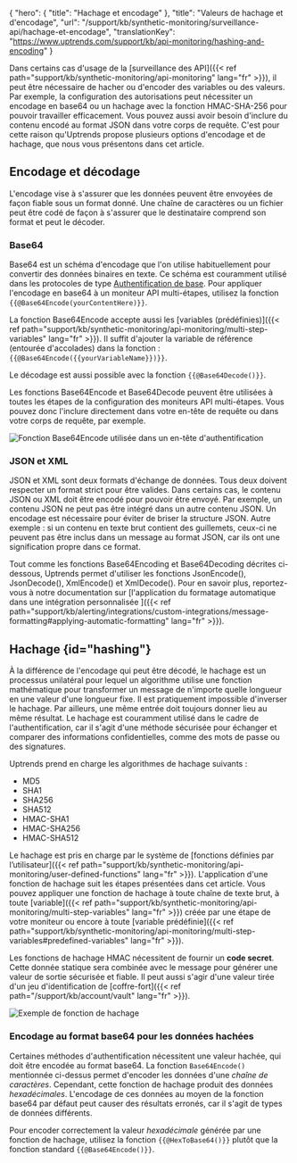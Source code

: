 {
"hero": {
"title": "Hachage et encodage"
},
"title": "Valeurs de hachage et d'encodage",
"url": "/support/kb/synthetic-monitoring/surveillance-api/hachage-et-encodage",
"translationKey": "https://www.uptrends.com/support/kb/api-monitoring/hashing-and-encoding"
}

Dans certains cas d'usage de la [surveillance des API]({{< ref path="support/kb/synthetic-monitoring/api-monitoring" lang="fr" >}}), il peut être nécessaire de hacher ou d'encoder des variables ou des valeurs. Par exemple, la configuration des autorisations peut nécessiter un encodage en base64 ou un hachage avec la fonction HMAC-SHA-256 pour pouvoir travailler efficacement. Vous pouvez aussi avoir besoin d'inclure du contenu encodé au format JSON dans votre corps de requête. C'est pour cette raison qu'Uptrends propose plusieurs options d'encodage et de hachage, que nous vous présentons dans cet article.

## Encodage et décodage

L'encodage vise à s'assurer que les données peuvent être envoyées de façon fiable sous un format donné. Une chaîne de caractères ou un fichier peut être codé de façon à s'assurer que le destinataire comprend son format et peut le décoder.

### Base64
Base64 est un schéma d'encodage que l'on utilise habituellement pour convertir des données binaires en texte. Ce schéma est couramment utilisé dans les protocoles de type [Authentification de base](https://www.rfc-editor.org/rfc/rfc7617). Pour appliquer l'encodage en base64 à un moniteur API multi-étapes, utilisez la fonction `{{@Base64Encode(yourContentHere)}}`.

La fonction Base64Encode accepte aussi les [variables (prédéfinies)]({{< ref path="support/kb/synthetic-monitoring/api-monitoring/multi-step-variables" lang="fr" >}}). Il suffit d'ajouter la variable de référence (entourée d'accolades) dans la fonction : `{{@Base64Encode({{yourVariableName}})}}`.

Le décodage est aussi possible avec la fonction `{{@Base64Decode()}}`.

Les fonctions Base64Encode et Base64Decode peuvent être utilisées à toutes les étapes de la configuration des moniteurs API multi-étapes. Vous pouvez donc l'inclure directement dans votre en-tête de requête ou dans votre corps de requête, par exemple.

![Fonction Base64Encode utilisée dans un en-tête d'authentification](/img/content/scr-msa-base64-encode-auth-header.min.png)

### JSON et XML

JSON et XML sont deux formats d'échange de données. Tous deux doivent respecter un format strict pour être valides. Dans certains cas, le contenu JSON ou XML doit être encodé pour pouvoir être envoyé. Par exemple, un contenu JSON ne peut pas être intégré dans un autre contenu JSON. Un encodage est nécessaire pour éviter de briser la structure JSON. Autre exemple : si un contenu en texte brut contient des guillemets, ceux-ci ne peuvent pas être inclus dans un message au format JSON, car ils ont une signification propre dans ce format.

Tout comme les fonctions Base64Encoding et Base64Decoding décrites ci-dessous, Uptrends permet d'utiliser les fonctions JsonEncode(), JsonDecode(), XmlEncode() et XmlDecode(). Pour en savoir plus, reportez-vous à notre documentation sur [l'application du formatage automatique dans une intégration personnalisée ]({{< ref path="support/kb/alerting/integrations/custom-integrations/message-formatting#applying-automatic-formatting" lang="fr" >}}).

## Hachage {id="hashing"}

À la différence de l'encodage qui peut être décodé, le hachage est un processus unilatéral pour lequel un algorithme utilise une fonction mathématique pour transformer un message de n'importe quelle longueur en une valeur d'une longueur fixe. Il est pratiquement impossible d'inverser le hachage. Par ailleurs, une même entrée doit toujours donner lieu au même résultat. Le hachage est couramment utilisé dans le cadre de l'authentification, car il s'agit d'une méthode sécurisée pour échanger et comparer des informations confidentielles, comme des mots de passe ou des signatures.

Uptrends prend en charge les algorithmes de hachage suivants :

- MD5
- SHA1
- SHA256
- SHA512
- HMAC-SHA1
- HMAC-SHA256
- HMAC-SHA512

Le hachage est pris en charge par le système de [fonctions définies par l’utilisateur]({{< ref path="support/kb/synthetic-monitoring/api-monitoring/user-defined-functions" lang="fr" >}}). L'application d'une fonction de hachage suit les étapes présentées dans cet article. Vous pouvez appliquer une fonction de hachage à toute chaîne de texte brut, à toute [variable]({{< ref path="support/kb/synthetic-monitoring/api-monitoring/multi-step-variables" lang="fr" >}}) créée par une étape de votre moniteur ou encore à toute [variable prédéfinie]({{< ref path="support/kb/synthetic-monitoring/api-monitoring/multi-step-variables#predefined-variables" lang="fr" >}}).

Les fonctions de hachage HMAC nécessitent de fournir un **code secret**. Cette donnée statique sera combinée avec le message pour générer une valeur de sortie sécurisée et fiable. Il peut aussi s'agir d'une valeur tirée d'un jeu d'identification de [coffre-fort]({{< ref path="/support/kb/account/vault" lang="fr" >}}).

![Exemple de fonction de hachage](/img/content/scr-msa-hashing-function.min.png)


### Encodage au format base64 pour les données hachées

Certaines méthodes d'authentification nécessitent une valeur hachée, qui doit être encodée au format base64. La fonction `Base64Encode()` mentionnée ci-dessus permet d'encoder les données d'une *chaîne de caractères*. Cependant, cette fonction de hachage produit des données *hexadécimales*. L'encodage de ces données au moyen de la fonction base64 par défaut peut causer des résultats erronés, car il s'agit de types de données différents.

Pour encoder correctement la valeur *hexadécimale* générée par une fonction de hachage, utilisez la fonction `{{@HexToBase64()}}` plutôt que la fonction standard `{{@Base64Encode()}}`.